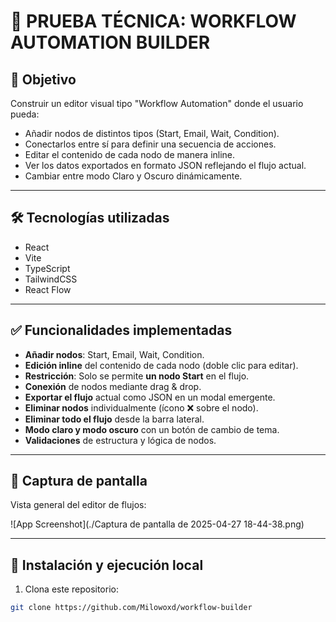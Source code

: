 # 🚀 PRUEBA TÉCNICA: WORKFLOW AUTOMATION BUILDER

## 🎯 Objetivo

Construir un editor visual tipo "Workflow Automation" donde el usuario pueda:
- Añadir nodos de distintos tipos (Start, Email, Wait, Condition).
- Conectarlos entre sí para definir una secuencia de acciones.
- Editar el contenido de cada nodo de manera inline.
- Ver los datos exportados en formato JSON reflejando el flujo actual.
- Cambiar entre modo Claro y Oscuro dinámicamente.

---

## 🛠 Tecnologías utilizadas

- React
- Vite
- TypeScript
- TailwindCSS
- React Flow

---

## ✅ Funcionalidades implementadas

- **Añadir nodos**: Start, Email, Wait, Condition.
- **Edición inline** del contenido de cada nodo (doble clic para editar).
- **Restricción**: Solo se permite **un nodo Start** en el flujo.
- **Conexión** de nodos mediante drag & drop.
- **Exportar el flujo** actual como JSON en un modal emergente.
- **Eliminar nodos** individualmente (ícono ❌ sobre el nodo).
- **Eliminar todo el flujo** desde la barra lateral.
- **Modo claro y modo oscuro** con un botón de cambio de tema.
- **Validaciones** de estructura y lógica de nodos.

---

## 📸 Captura de pantalla

Vista general del editor de flujos:

![App Screenshot](./Captura de pantalla de 2025-04-27 18-44-38.png)



---

## 🚀 Instalación y ejecución local

1. Clona este repositorio:

```bash
git clone https://github.com/Milowoxd/workflow-builder
